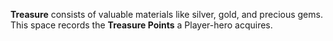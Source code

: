**Treasure** consists of valuable materials like silver, gold, and precious gems. This space records the **Treasure Points** a Player-hero acquires.